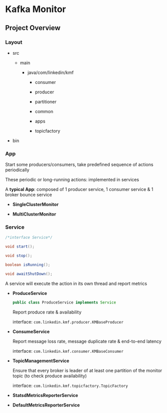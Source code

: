 # Kafka Monitor

## Project Overview

### Layout

* src
 
  * main
  
    * java/com/linkedin/kmf
     
      * consumer
      
      * producer
      
      * partitioner
      
      * common
      
      * apps
      
      * topicfactory

* bin


### App

Start some producers/consumers, take predefined sequence of actions periodically
  
These periodic or long-running actions: implemented in services
  
A **typical App**: composed of 1 producer service, 1 consumer service & 1 broker bounce service

* **SingleClusterMonitor**

* **MultiClusterMonitor**
  

### Service


```java
/*interface Service*/

void start();

void stop();

boolean isRunning();

void awaitShutDown();
```

A service will execute the action in its own thread and report metrics
 
* **ProduceService**

  ```java 
  public class ProduceService implements Service
  ```
  
  Report produce rate & availability 
    
  interface: `com.linkedin.kmf.producer.KMBaseProducer`
  
* **ConsumeService**
  
  Report message loss rate, message duplicate rate & end-to-end latency
    
  interface: `com.linkedin.kmf.consumer.KMBaseConsumer`
  
* **TopicManagementService**
  
  Ensure that every broker is leader of at least one partition of the monitor topic (to check produce availability)
    
  interface: `com.linkedin.kmf.topicfactory.TopicFactory`
  
* **StatsdMetricsReporterService**
  
* **DefaultMetricsReporterService**






